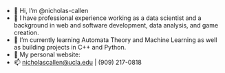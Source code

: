 - 👋 Hi, I’m @nicholas-callen
- 👀 I have professional experience working as a data scientist and a background in web and software development, data analysis, and game creation.
- 🌱 I’m currently learning Automata Theory and Machine Learning as well as building projects in C++ and Python.
- 💞️ My personal website:
- 📫 nicholascallen@ucla.edu | (909) 217-0818

<!---
nicholas-callen/nicholas-callen is a ✨ special ✨ repository because its `README.md` (this file) appears on your GitHub profile.
You can click the Preview link to take a look at your changes.
--->
